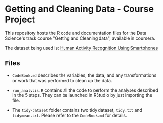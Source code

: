 Getting and Cleaning Data - Course Project
==========================================

This repository hosts the R code and documentation files for the Data Science's track course "Getting and Cleaning data", available in coursera.

The dataset being used is: [Human Activity Recognition Using Smartphones](http://archive.ics.uci.edu/ml/datasets/Human+Activity+Recognition+Using+Smartphones)

## Files

- `CodeBook.md` describes the variables, the data, and any transformations or work that was performed to clean up the data.

- `run_analysis.R` contains all the code to perform the analyses described in the 5 steps. They can be launched in RStudio by just importing the file.

- The `tidy-dataset` folder contains two tidy dataset, `tidy.txt` and `tidymean.txt`. Please refer to the `CodeBook.md` for details.
